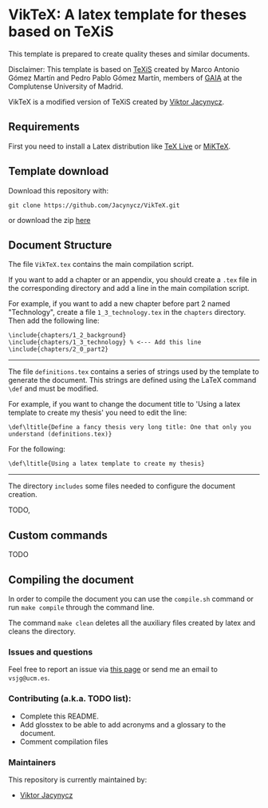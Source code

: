 # VikTeX: A latex template for theses based on TeXiS

This template is prepared to create quality theses and similar documents.

Disclaimer: This template is based on [TeXiS](http://gaia.fdi.ucm.es/research/texis/) created by Marco Antonio Gómez Martín and Pedro Pablo Gómez Martín, members of [GAIA](http://gaia.fdi.ucm.es/) at the Complutense University of Madrid.


VikTeX is a modified version of TeXiS created by [Viktor Jacynycz](https://jacynycz.es).

## Requirements

First you need to install a Latex distribution like [TeX Live](https://www.tug.org/texlive/) or [MiKTeX](https://miktex.org/).

## Template download

Download this repository with:

```
git clone https://github.com/Jacynycz/VikTeX.git
```

or download the zip [here](https://github.com/Jacynycz/VikTeX/archive/master.zip)

## Document Structure

The file ```VikTeX.tex``` contains the main compilation script.

If you want to add a chapter or an appendix, you should create a ```.tex``` file in the corresponding directory and add a line in the main compilation script.

For example, if you want to add a new chapter before part 2 named "Technology", create a file ```1_3_technology.tex``` in the ```chapters``` directory. Then add the following line:

```TeX
\include{chapters/1_2_background}
\include{chapters/1_3_technology} % <--- Add this line
\include{chapters/2_0_part2}
```

---

The file ```definitions.tex``` contains a series of strings used by the template to generate the document. This strings are defined using the LaTeX command ```\def``` and must be modified.

For example, if you want to change the document title to 'Using a latex template to create my thesis' you need to edit the line:

```TeX
\def\ltitle{Define a fancy thesis very long title: One that only you understand (definitions.tex)}
```   
For the following:

```TeX
\def\ltitle{Using a latex template to create my thesis}
```

---

The directory ```includes``` some files needed to configure the document creation.

TODO,

## Custom commands

TODO

## Compiling the document

In order to compile the document you can use the ```compile.sh``` command or run ```make compile``` through the command line.

The command ```make clean``` deletes all the auxiliary files created by latex and cleans the directory.

### Issues and questions

Feel free to report an issue via [this page](https://github.com/Jacynycz/VikTeX/issues) or send me an email to ```vsjg@ucm.es```.

### Contributing (a.k.a. TODO list):

- Complete this README.
- Add glosstex to be able to add acronyms and a glossary to the document.
- Comment compilation files

### Maintainers

This repository is currently maintained by:

- [Viktor Jacynycz](https://jacynycz.es)
